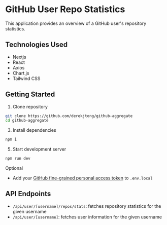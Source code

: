# GitHub User Repo Statistics

This application provides an overview of a GitHub user's repository statistics.

## Technologies Used

* Nextjs
* React
* Axios
* Chart.js
* Tailwind CSS

## Getting Started

1. Clone repository
```bash
git clone https://github.com/derekjtong/github-aggregate
cd github-aggregate
```

3. Install dependencies
```bash
npm i
```
5. Start development server
```bash
npm run dev
```
Optional

* Add your [GitHub fine-grained personal access token](https://github.com/settings/tokens?type=beta) to `.env.local`

## API Endpoints

* `/api/user/[username]/repos/stats`: fetches repository statistics for the given username
* `/api/user/[username]`: fetches user information for the given username
